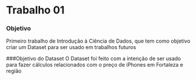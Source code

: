 # Trabalho 01
### Objetivo
Primeiro trabalho de Introdução à Ciência de Dados, que tem como objetivo criar um Dataset para ser usado em trabalhos futuros

###Objetivo do Dataset
O Dataset foi feito com a intenção de ser usado para fazer cálculos relacionados com o preço de iPhones em Fortaleza e região
